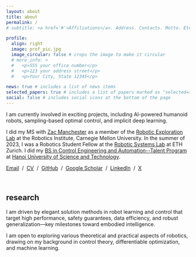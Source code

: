 ```yaml
---
layout: about
title: about
permalink: /
# subtitle: <a href='#'>Affiliations</a>. Address. Contacts. Motto. Etc.

profile:
  align: right
  image: prof_pic.jpg
  image_circular: false # crops the image to make it circular
  # more_info: >
  #   <p>555 your office number</p>
  #   <p>123 your address street</p>
  #   <p>Your City, State 12345</p>

news: true # includes a list of news items
selected_papers: true # includes a list of papers marked as "selected={true}"
social: false # includes social icons at the bottom of the page
---
```


I am currently involved in exciting projects, including AI-powered humanoid robots, sampling-based optimal control, and implicit deep learning.

I did my MS with [Zac Manchester](https://www.ri.cmu.edu/ri-faculty/zachary-manchester/) as a member of the [Robotic Exploration Lab](http://roboticexplorationlab.org/) at the Robotics Institute, Carnegie Mellon University.  In the summer of 2023, I was a Robotics Student Fellow at the [Robotic Systems Lab](https://rsl.ethz.ch/) at ETH Zurich. I did my [BS in Control Engineering and Automation--Talent Program](https://seee.hust.edu.vn/en_US/talented) at [Hanoi University of Science and Technology](https://en.hust.edu.vn/).

<!-- I am a [Vingroup Scholar](https://scholarships.vinuni.edu.vn/) with the mission to lead and advance the development of science and technology in Vietnam in the future. -->

<!-- I have ~2 years of experience in autopilot systems with Viettel Aerospace Institute. -->

<a href="mailto:khai.nx1201@gmail.com">Email</a> &nbsp;/&nbsp;
<a href="CV_Khai.pdf">CV</a> &nbsp;/&nbsp;
<a href="https://github.com/xkhainguyen">GitHub</a> &nbsp;/&nbsp;
<a href="https://scholar.google.com/citations?user=ex03GKkAAAAJ&hl=en">Google Scholar</a> &nbsp;/&nbsp;
<a href="https://www.linkedin.com/in/khainx">LinkedIn</a> &nbsp;/&nbsp;
<a href="https://x.com/khainguyenx">X</a>


<br>

<h2>research</h2>

I am driven by elegant solution methods in robot learning and control that target high performance, safety guarantees, data efficiency, and robust generalization—key milestones toward embodied intelligence.

I am open to exploring various theoretical and practical aspects of robotics, drawing on my background in control theory, differentiable optimization, and machine learning.

<!-- **<span style="color:coral">I am seeking PhD positions beginning Fall 2025!</span>** -->
